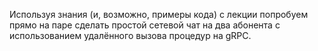 Используя знания (и, возможно, примеры кода) с лекции попробуем прямо на паре сделать простой сетевой чат на два абонента с использованием удалённого вызова процедур на gRPC.